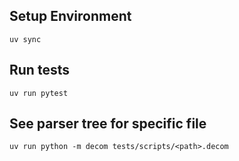 ## Setup Environment
`uv sync`

## Run tests
`uv run pytest`

## See parser tree for specific file
`uv run python -m decom tests/scripts/<path>.decom`
